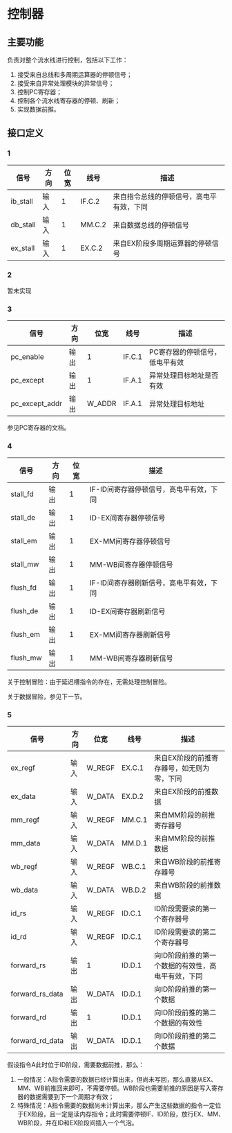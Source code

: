# 控制器

## 主要功能

负责对整个流水线进行控制，包括以下工作：

1. 接受来自总线和多周期运算器的停顿信号；
2. 接受来自异常处理模块的异常信号；
3. 控制PC寄存器；
4. 控制各个流水线寄存器的停顿、刷新；
5. 实现数据前推。

## 接口定义

### 1

| 信号     | 方向 | 位宽 | 线号   | 描述                                     |
| -------- | ---- | ---- | ------ | ---------------------------------------- |
| ib_stall | 输入 | 1    | IF.C.2 | 来自指令总线的停顿信号，高电平有效，下同 |
| db_stall | 输入 | 1    | MM.C.2 | 来自数据总线的停顿信号                   |
| ex_stall | 输入 | 1    | EX.C.2 | 来自EX阶段多周期运算器的停顿信号         |

### 2

暂未实现

### 3

| 信号           | 方向 | 位宽   | 线号   | 描述                           |
| -------------- | ---- | ------ | ------ | ------------------------------ |
| pc_enable      | 输出 | 1      | IF.C.1 | PC寄存器的停顿信号，低电平有效 |
| pc_except      | 输出 | 1      | IF.A.1 | 异常处理目标地址是否有效       |
| pc_except_addr | 输出 | W_ADDR | IF.A.1 | 异常处理目标地址               |

参见PC寄存器的文档。

### 4

| 信号     | 方向 | 位宽 | 描述                                    |
| -------- | ---- | ---- | --------------------------------------- |
| stall_fd | 输出 | 1    | IF-ID间寄存器停顿信号，高电平有效，下同 |
| stall_de | 输出 | 1    | ID-EX间寄存器停顿信号                   |
| stall_em | 输出 | 1    | EX-MM间寄存器停顿信号                   |
| stall_mw | 输出 | 1    | MM-WB间寄存器停顿信号                   |
| flush_fd | 输出 | 1    | IF-ID间寄存器刷新信号，高电平有效，下同 |
| flush_de | 输出 | 1    | ID-EX间寄存器刷新信号                   |
| flush_em | 输出 | 1    | EX-MM间寄存器刷新信号                   |
| flush_mw | 输出 | 1    | MM-WB间寄存器刷新信号                   |

关于控制冒险：由于延迟槽指令的存在，无需处理控制冒险。

关于数据冒险，参见下一节。

### 5

| 信号            | 方向 | 位宽   | 线号   | 描述                                               |
| --------------- | ---- | ------ | ------ | -------------------------------------------------- |
| ex_regf         | 输入 | W_REGF | EX.C.1 | 来自EX阶段的前推寄存器号，如无则为零，下同         |
| ex_data         | 输入 | W_DATA | EX.D.2 | 来自EX阶段的前推数据                               |
| mm_regf         | 输入 | W_REGF | MM.C.1 | 来自MM阶段的前推寄存器号                           |
| mm_data         | 输入 | W_DATA | MM.D.1 | 来自MM阶段的前推数据                               |
| wb_regf         | 输入 | W_REGF | WB.C.1 | 来自WB阶段的前推寄存器号                           |
| wb_data         | 输入 | W_DATA | WB.D.2 | 来自WB阶段的前推数据                               |
| id_rs           | 输入 | W_REGF | ID.C.1 | ID阶段需要读的第一个寄存器号                       |
| id_rd           | 输入 | W_REGF | ID.C.1 | ID阶段需要读的第二个寄存器号                       |
| forward_rs      | 输出 | 1      | ID.D.1 | 向ID阶段前推的第一个数据的有效性，高电平有效，下同 |
| forward_rs_data | 输出 | W_DATA | ID.D.1 | 向ID阶段前推的第一个数据                           |
| forward_rd      | 输出 | 1      | ID.D.1 | 向ID阶段前推的第二个数据的有效性                   |
| forward_rd_data | 输出 | W_DATA | ID.D.1 | 向ID阶段前推的第二个数据                           |

假设指令A此时位于ID阶段，需要数据前推，那么：

1. 一般情况：A指令需要的数据已经计算出来，但尚未写回，那么直接从EX、MM、WB前推回来即可，不需要停顿。WB阶段也需要前推的原因是写入寄存器的数据需要到下一个周期才有效；
2. 特殊情况：A指令需要的数据尚未计算出来，那么产生这些数据的指令一定位于EX阶段，且一定是读内存指令；此时需要停顿IF、ID阶段，放行EX、MM、WB阶段，并在ID和EX阶段间插入一个气泡。

